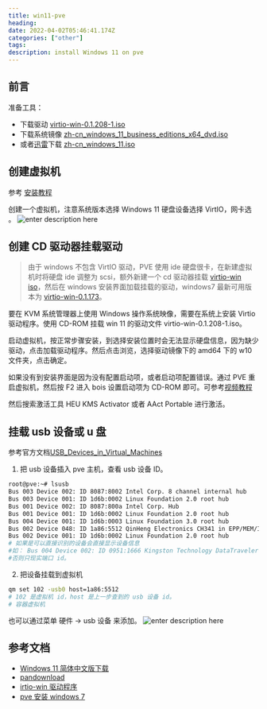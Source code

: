 ```yaml
---
title: win11-pve
heading: 
date: 2022-04-02T05:46:41.174Z
categories: ["other"]
tags: 
description: install Windows 11 on pve
---
```

## 前言

准备工具：

- 下载驱动 [virtio-win-0.1.208-1.iso](https://fedorapeople.org/groups/virt/virtio-win/direct-downloads/archive-virtio/virtio-win-0.1.208-1/)
- 下载系统镜像 [zh-cn_windows_11_business_editions_x64_dvd.iso](https://foxi.buduanwang.vip/pan/%E8%BD%AF%E4%BB%B6%E6%94%B6%E9%9B%86/ISO/)
- 或者[迅雷](https://sysin.org/blog/windows-11/#%E2%AC%87%E4%B8%8B%E8%BD%BD%E5%9C%B0%E5%9D%80)下载   [zh-cn_windows_11.iso](ed2k://|file|zh-cn_windows_11_business_editions_x64_dvd_f5f6bcbd.iso|5413181440|88CA1AE28F5F8A238647561B5C00E511|/)



## 创建虚拟机
参考 [安装教程](https://www.gordon2000.com/2021/10/pvewindows-11-step-by-step.html)

创建一个虚拟机，注意系统版本选择 Windows 11 硬盘设备选择 VirtIO，网卡选  。
![enter description here](https://cdn.sxy21.cn/static/imgs/1676977598485.png)



## 创建 CD 驱动器挂载驱动

>由于 windows 不包含 VirtIO 驱动，PVE 使用 ide 硬盘很卡，在新建虚拟机时将硬盘 ide 调整为 scsi，额外新建一个 cd 驱动器挂载 [virtio-win iso](https://fedorapeople.org/groups/virt/virtio-win/direct-downloads/archive-virtio/)，然后在 windows 安装界面加载挂载的驱动，windows7 最新可用版本为 [virtio-win-0.1.173](https://fedorapeople.org/groups/virt/virtio-win/direct-downloads/archive-virtio/virtio-win-0.1.173-9/virtio-win-0.1.173.iso)。

要在 KVM 系统管理器上使用 Windows 操作系统映像，需要在系统上安装 Virtio 驱动程序。使用  CD-ROM  挂载 win 11 的驱动文件 virtio-win-0.1.208-1.iso。

启动虚拟机，按正常步骤安装，到选择安装位置时会无法显示硬盘信息，因为缺少驱动，点击加载驱动程序。然后点击浏览，选择驱动镜像下的 amd64 下的 w10 文件夹，点击确定。


如果没有到安装界面是因为没有配置启动项，或者启动项配置错误。通过 PVE 重启虚拟机，然后按 F2 进入 bois 设置启动项为 CD-ROM 即可。可参考[视频教程](https://www.bilibili.com/s/video/BV16L4y1B7F3)

然后搜索激活工具 HEU KMS Activator 或者 AAct Portable 进行激活。


## 挂载 usb 设备或 u 盘 
参考官方文档[USB_Devices_in_Virtual_Machines](https://pve.proxmox.com/wiki/USB_Devices_in_Virtual_Machines)
1. 把 usb 设备插入 pve 主机，查看 usb 设备 ID。
```bash
root@pve:~# lsusb
Bus 003 Device 002: ID 8087:8002 Intel Corp. 8 channel internal hub
Bus 003 Device 001: ID 1d6b:0002 Linux Foundation 2.0 root hub
Bus 001 Device 002: ID 8087:800a Intel Corp. Hub
Bus 001 Device 001: ID 1d6b:0002 Linux Foundation 2.0 root hub
Bus 004 Device 001: ID 1d6b:0003 Linux Foundation 3.0 root hub
Bus 002 Device 048: ID 1a86:5512 QinHeng Electronics CH341 in EPP/MEM/I2C mode, EPP/I2C adapter
Bus 002 Device 001: ID 1d6b:0002 Linux Foundation 2.0 root hub
# 如果是可以直接识别的设备会直接显示设备信息
#如： Bus 004 Device 002: ID 0951:1666 Kingston Technology DataTraveler 100 G3/G4/SE9 G2/50
#否则只现实端口 id。
```
 2.  把设备挂载到虚拟机

```bash
qm set 102 -usb0 host=1a86:5512
# 102 是虚拟机 id，host 是上一步查到的 usb 设备 id。
# 容器虚拟机
```

也可以通过菜单 硬件 -> usb 设备 来添加。
![enter description here](https://cdn.sxy21.cn/static/imgs/1665572932593.png)

## 参考文档 
- [Windows 11 简体中文版下载](https://sysin.org/blog/windows-11/#%E2%AC%87%E4%B8%8B%E8%BD%BD%E5%9C%B0%E5%9D%80)
- [pandownload](https://pandownload.net/document/download.html)
- [irtio-win 驱动程序](https://github.com/virtio-win/virtio-win-pkg-scripts/blob/master/README.md)
- [pve 安装 windows 7](https://www.haiyun.me/archives/1424.html)